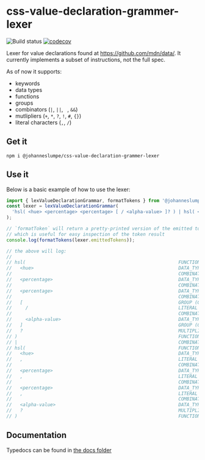 # css-value-declaration-grammer-lexer

![Build status](https://travis-ci.org/johanneslumpe/css-value-declaration-grammer-lexer.svg?branch=master)
[![codecov](https://codecov.io/gh/johanneslumpe/css-value-declaration-grammer-lexer/branch/master/graph/badge.svg)](https://codecov.io/gh/johanneslumpe/css-value-declaration-grammer-lexer)

Lexer for value declarations found at https://github.com/mdn/data/. It currently implements a subset of instructions, not the full spec.

As of now it supports:
* keywords
* data types
* functions
* groups
* combinators (`|`, `||`, ` `, `&&`)
* mutlipliers (`+`, `*`, `?`, `!`, `#`, `{}`)
* literal characters (`,`, `/`)

## Get it

`npm i @johanneslumpe/css-value-declaration-grammer-lexer`

## Use it

Below is a basic example of how to use the lexer:

```ts
import { lexValueDeclarationGrammar, formatTokens } from '@johanneslumpe/css-value-declaration-grammer-lexer';
const lexer = lexValueDeclarationGrammar(
  'hsl( <hue> <percentage> <percentage> [ / <alpha-value> ]? ) | hsl( <hue>, <percentage>, <percentage>, <alpha-value>? )',
);

// `formatToken` will return a pretty-printed version of the emitted tokens
// which is useful for easy inspection of the token result
console.log(formatTokens(lexer.emittedTokens));

// the above will log:
//
// hsl(                                                        FUNCTION (FUNCTION_START)
//   <hue>                                                     DATA_TYPE (BASIC)
//                                                             COMBINATOR (JUXTAPOSITION)
//   <percentage>                                              DATA_TYPE (BASIC)
//                                                             COMBINATOR (JUXTAPOSITION)
//   <percentage>                                              DATA_TYPE (BASIC)
//                                                             COMBINATOR (JUXTAPOSITION)
//   [                                                         GROUP (GROUP_START)
//     /                                                       LITERAL
//                                                             COMBINATOR (JUXTAPOSITION)
//     <alpha-value>                                           DATA_TYPE (BASIC)
//   ]                                                         GROUP (GROUP_END)
//   ?                                                         MULTIPLIER (QUESTION_MARK)
// )                                                           FUNCTION (FUNCTION_END)
// |                                                           COMBINATOR (SINGLE_BAR)
// hsl(                                                        FUNCTION (FUNCTION_START)
//   <hue>                                                     DATA_TYPE (BASIC)
//   ,                                                         LITERAL
//                                                             COMBINATOR (JUXTAPOSITION)
//   <percentage>                                              DATA_TYPE (BASIC)
//   ,                                                         LITERAL
//                                                             COMBINATOR (JUXTAPOSITION)
//   <percentage>                                              DATA_TYPE (BASIC)
//   ,                                                         LITERAL
//                                                             COMBINATOR (JUXTAPOSITION)
//   <alpha-value>                                             DATA_TYPE (BASIC)
//   ?                                                         MULTIPLIER (QUESTION_MARK)
// )                                                           FUNCTION (FUNCTION_END)
```

## Documentation

Typedocs can be found in [the docs folder](docs/README.md)